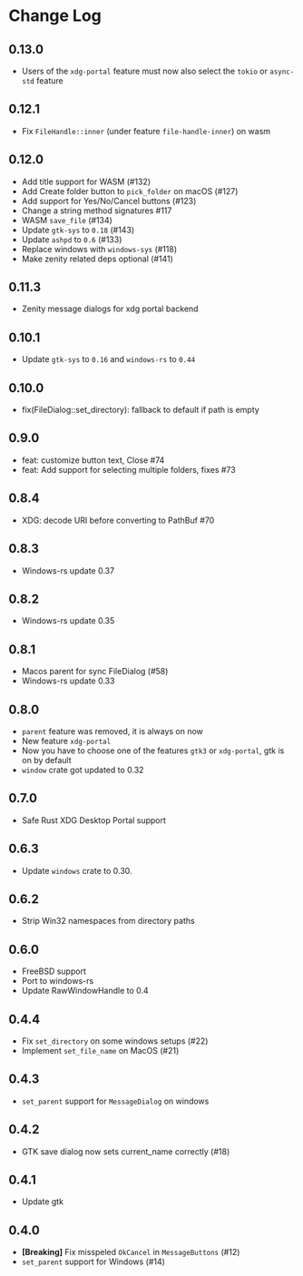 # Change Log

## 0.13.0
- Users of the `xdg-portal` feature must now also select the `tokio`
  or `async-std` feature

## 0.12.1
- Fix `FileHandle::inner` (under feature `file-handle-inner`) on wasm

## 0.12.0
- Add title support for WASM (#132) 
- Add Create folder button to `pick_folder` on macOS (#127)
- Add support for Yes/No/Cancel buttons (#123)
- Change a string method signatures #117 
- WASM `save_file` (#134)
- Update `gtk-sys` to `0.18` (#143)
- Update `ashpd` to `0.6` (#133)
- Replace windows with `windows-sys` (#118) 
- Make zenity related deps optional (#141)

## 0.11.3
- Zenity message dialogs for xdg portal backend 

## 0.10.1
- Update `gtk-sys` to `0.16` and `windows-rs` to `0.44`

## 0.10.0
- fix(FileDialog::set_directory): fallback to default if path is empty

## 0.9.0
- feat: customize button text, Close #74
- feat: Add support for selecting multiple folders, fixes #73

## 0.8.4
- XDG: decode URI before converting to PathBuf #70 
  
## 0.8.3
- Windows-rs update 0.37

## 0.8.2
- Windows-rs update 0.35

## 0.8.1
- Macos parent for sync FileDialog (#58)
- Windows-rs update 0.33

## 0.8.0
- `parent` feature was removed, it is always on now
- New feature `xdg-portal` 
- Now you have to choose one of the features `gtk3` or `xdg-portal`, gtk is on by default
- `window` crate got updated to 0.32

## 0.7.0
- Safe Rust XDG Desktop Portal support

## 0.6.3

- Update `windows` crate to 0.30.

## 0.6.2
- Strip Win32 namespaces from directory paths 

## 0.6.0
- FreeBSD support
- Port to windows-rs
- Update RawWindowHandle to 0.4

## 0.4.4

- Fix `set_directory` on some windows setups (#22)
- Implement `set_file_name` on MacOS (#21)

## 0.4.3

- `set_parent` support for `MessageDialog` on windows

## 0.4.2

- GTK save dialog now sets current_name correctly (#18)

## 0.4.1

- Update gtk

## 0.4.0

- **[Breaking]** Fix misspeled `OkCancel` in `MessageButtons` (#12)
- `set_parent` support for Windows (#14)
